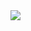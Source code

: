 <img src="https://qtanglani.github.io/first/[%E9%A1%B5%E5%B2%A9Shale]%20%E5%85%AB%E9%87%8D%E7%A5%9E%E5%AD%90%20[99402129_p0].avif">
